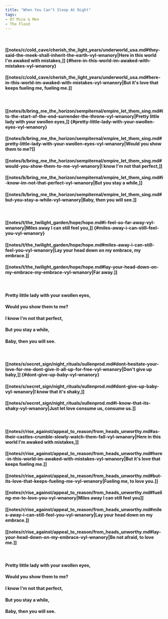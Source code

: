 ```yaml
---
title: "When You Can’t Sleep At Night"
tags:
- Of Mice & Men
- The Flood
---
```

&nbsp;
#### [[notes/c/cold_cave/cherish_the_light_years/underworld_usa.md#they-said-the-meek-shall-inherit-the-earth-vyl-wnanory|Here in this world I'm awaked with mistakes,]] {#here-in-this-world-im-awaked-with-mistakes-vyl-wnanory}
#### [[notes/c/cold_cave/cherish_the_light_years/underworld_usa.md#here-in-this-world-im-awaked-with-mistakes-vyl-wnanory|But it's love that keeps fueling me, fueling me.]]
&nbsp;
#### [[notes/b/bring_me_the_horizon/sempiternal/empire_let_them_sing.md#its-the-start-of-the-end-surrender-the-throne-vyl-wnanory|Pretty little lady with your swollen eyes,]] {#pretty-little-lady-with-your-swollen-eyes-vyl-wnanory}
#### [[notes/b/bring_me_the_horizon/sempiternal/empire_let_them_sing.md#pretty-little-lady-with-your-swollen-eyes-vyl-wnanory|Would you show them to me?]]
#### [[notes/b/bring_me_the_horizon/sempiternal/empire_let_them_sing.md#would-you-show-them-to-me-vyl-wnanory|I know I'm not that perfect,]]
#### [[notes/b/bring_me_the_horizon/sempiternal/empire_let_them_sing.md#i-know-im-not-that-perfect-vyl-wnanory|But you stay a while,]]
#### [[notes/b/bring_me_the_horizon/sempiternal/empire_let_them_sing.md#but-you-stay-a-while-vyl-wnanory|Baby, then you will see.]]
&nbsp;
#### [[notes/t/the_twilight_garden/hope/hope.md#i-feel-so-far-away-vyl-wnanory|Miles away I can still feel you,]] {#miles-away-i-can-still-feel-you-vyl-wnanory}
#### [[notes/t/the_twilight_garden/hope/hope.md#miles-away-i-can-still-feel-you-vyl-wnanory|Lay your head down on my embrace, my embrace.]]
#### [[notes/t/the_twilight_garden/hope/hope.md#lay-your-head-down-on-my-embrace-my-embrace-vyl-wnanory|Far away.]]
&nbsp;
#### Pretty little lady with your swollen eyes,
#### Would you show them to me?
#### I know I'm not that perfect,
#### But you stay a while,
#### Baby, then you will see.
&nbsp;
#### [[notes/s/secret_sign/night_rituals/sullenprod.md#dont-hesitate-your-love-for-me-dont-give-it-all-up-for-free-vyl-wnanory|Don't give up baby,]] {#dont-give-up-baby-vyl-wnanory}
#### [[notes/s/secret_sign/night_rituals/sullenprod.md#dont-give-up-baby-vyl-wnanory|I know that it's shaky,]]
#### [[notes/s/secret_sign/night_rituals/sullenprod.md#i-know-that-its-shaky-vyl-wnanory|Just let love consume us, consume us.]]
&nbsp;
#### [[notes/r/rise_against/appeal_to_reason/from_heads_unworthy.md#as-their-castles-crumble-slowly-watch-them-fall-vyl-wnanory|Here in this world I'm awaked with mistakes,]]
#### [[notes/r/rise_against/appeal_to_reason/from_heads_unworthy.md#here-in-this-world-im-awaked-with-mistakes-vyl-wnanory|But it's love that keeps fueling me.]]
#### [[notes/r/rise_against/appeal_to_reason/from_heads_unworthy.md#but-its-love-that-keeps-fueling-me-vyl-wnanory|Fueling me, to love you.]]
#### [[notes/r/rise_against/appeal_to_reason/from_heads_unworthy.md#fueling-me-to-love-you-vyl-wnanory|Miles away I can still feel you]]
#### [[notes/r/rise_against/appeal_to_reason/from_heads_unworthy.md#miles-away-i-can-still-feel-you-vyl-wnanory|Lay your head down on my embrace.]]
#### [[notes/r/rise_against/appeal_to_reason/from_heads_unworthy.md#lay-your-head-down-on-my-embrace-vyl-wnanory|Be not afraid, to love me.]]
&nbsp;
#### Pretty little lady with your swollen eyes,
#### Would you show them to me?
#### I know I'm not that perfect,
#### But you stay a while,
#### Baby, then you will see.
